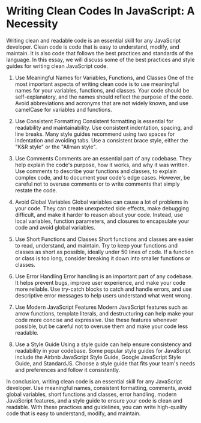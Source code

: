# Writing Clean Codes In JavaScript: A Necessity

Writing clean and readable code is an essential skill for any JavaScript developer. Clean code is code that is easy to understand, modify, and maintain. It is also code that follows the best practices and standards of the language. In this essay, we will discuss some of the best practices and style guides for writing clean JavaScript code.

1. Use Meaningful Names for Variables, Functions, and Classes
One of the most important aspects of writing clean code is to use meaningful names for your variables, functions, and classes. Your code should be self-explanatory, and the names should reflect the purpose of the code. Avoid abbreviations and acronyms that are not widely known, and use camelCase for variables and functions.

2. Use Consistent Formatting
Consistent formatting is essential for readability and maintainability. Use consistent indentation, spacing, and line breaks. Many style guides recommend using two spaces for indentation and avoiding tabs. Use a consistent brace style, either the "K&R style" or the "Allman style".

3. Use Comments
Comments are an essential part of any codebase. They help explain the code's purpose, how it works, and why it was written. Use comments to describe your functions and classes, to explain complex code, and to document your code's edge cases. However, be careful not to overuse comments or to write comments that simply restate the code.

4. Avoid Global Variables
Global variables can cause a lot of problems in your code. They can create unexpected side effects, make debugging difficult, and make it harder to reason about your code. Instead, use local variables, function parameters, and closures to encapsulate your code and avoid global variables.

5. Use Short Functions and Classes
Short functions and classes are easier to read, understand, and maintain. Try to keep your functions and classes as short as possible, ideally under 50 lines of code. If a function or class is too long, consider breaking it down into smaller functions or classes.

6. Use Error Handling
Error handling is an important part of any codebase. It helps prevent bugs, improve user experience, and make your code more reliable. Use try-catch blocks to catch and handle errors, and use descriptive error messages to help users understand what went wrong.

7. Use Modern JavaScript Features
Modern JavaScript features such as arrow functions, template literals, and destructuring can help make your code more concise and expressive. Use these features whenever possible, but be careful not to overuse them and make your code less readable.

8. Use a Style Guide
Using a style guide can help ensure consistency and readability in your codebase. Some popular style guides for JavaScript include the Airbnb JavaScript Style Guide, Google JavaScript Style Guide, and StandardJS. Choose a style guide that fits your team's needs and preferences and follow it consistently.

In conclusion, writing clean code is an essential skill for any JavaScript developer. Use meaningful names, consistent formatting, comments, avoid global variables, short functions and classes, error handling, modern JavaScript features, and a style guide to ensure your code is clean and readable. With these practices and guidelines, you can write high-quality code that is easy to understand, modify, and maintain.

